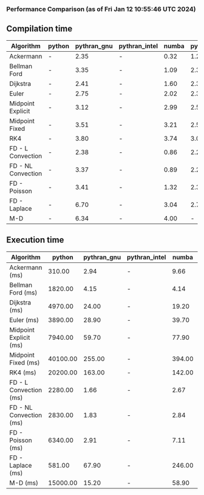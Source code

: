 ### Performance Comparison (as of Fri Jan 12 10:55:46 UTC 2024)
## Compilation time
Algorithm                 | python                    | pythran_gnu               | pythran_intel             | numba                     | pyccel_fortran_gnu        | pyccel_c_gnu              | pyccel_fortran_intel      | pyccel_c_intel           
------------------------- | ------------------------- | ------------------------- | ------------------------- | ------------------------- | ------------------------- | ------------------------- | ------------------------- | -------------------------
Ackermann                 | -                         | 2.35                      | -                         | 0.32                      | 1.21                      | 1.17                      | -                         | -                        
Bellman Ford              | -                         | 3.35                      | -                         | 1.09                      | 2.31                      | 2.47                      | -                         | -                        
Dijkstra                  | -                         | 2.41                      | -                         | 1.60                      | 2.39                      | 2.51                      | -                         | -                        
Euler                     | -                         | 2.75                      | -                         | 2.02                      | 2.30                      | 2.51                      | -                         | -                        
Midpoint Explicit         | -                         | 3.12                      | -                         | 2.99                      | 2.56                      | 2.76                      | -                         | -                        
Midpoint Fixed            | -                         | 3.51                      | -                         | 3.21                      | 2.59                      | 2.83                      | -                         | -                        
RK4                       | -                         | 3.80                      | -                         | 3.74                      | 3.04                      | 3.24                      | -                         | -                        
FD - L Convection         | -                         | 2.38                      | -                         | 0.86                      | 2.24                      | 2.50                      | -                         | -                        
FD - NL Convection        | -                         | 3.37                      | -                         | 0.89                      | 2.28                      | 2.51                      | -                         | -                        
FD - Poisson              | -                         | 3.41                      | -                         | 1.32                      | 2.39                      | 2.57                      | -                         | -                        
FD - Laplace              | -                         | 6.70                      | -                         | 3.04                      | 2.72                      | 2.97                      | -                         | -                        
M-D                       | -                         | 6.34                      | -                         | 4.00                      | -                         | -                         | -                         | -                        

## Execution time
Algorithm                 | python                    | pythran_gnu               | pythran_intel             | numba                     | pyccel_fortran_gnu        | pyccel_c_gnu              | pyccel_fortran_intel      | pyccel_c_intel           
------------------------- | ------------------------- | ------------------------- | ------------------------- | ------------------------- | ------------------------- | ------------------------- | ------------------------- | -------------------------
Ackermann (ms)            | 310.00                    | 2.94                      | -                         | 9.66                      | 1.50                      | 1.54                      | -                         | -                        
Bellman Ford (ms)         | 1820.00                   | 4.15                      | -                         | 4.14                      | 2.98                      | 5.67                      | -                         | -                        
Dijkstra (ms)             | 4970.00                   | 24.00                     | -                         | 19.20                     | 18.70                     | 29.30                     | -                         | -                        
Euler (ms)                | 3890.00                   | 28.90                     | -                         | 39.70                     | 14.50                     | 142.00                    | -                         | -                        
Midpoint Explicit (ms)    | 7940.00                   | 59.70                     | -                         | 77.90                     | 23.60                     | 280.00                    | -                         | -                        
Midpoint Fixed (ms)       | 40100.00                  | 255.00                    | -                         | 394.00                    | 74.70                     | 1440.00                   | -                         | -                        
RK4 (ms)                  | 20200.00                  | 163.00                    | -                         | 142.00                    | 37.20                     | 481.00                    | -                         | -                        
FD - L Convection (ms)    | 2280.00                   | 1.66                      | -                         | 2.67                      | 1.50                      | 1.84                      | -                         | -                        
FD - NL Convection (ms)   | 2830.00                   | 1.83                      | -                         | 2.84                      | 1.80                      | 1.99                      | -                         | -                        
FD - Poisson (ms)         | 6340.00                   | 2.91                      | -                         | 7.11                      | 2.76                      | 3.74                      | -                         | -                        
FD - Laplace (ms)         | 581.00                    | 67.90                     | -                         | 246.00                    | 58.00                     | 254.00                    | -                         | -                        
M-D (ms)                  | 15000.00                  | 15.20                     | -                         | 58.90                     | -                         | -                         | -                         | -                        
